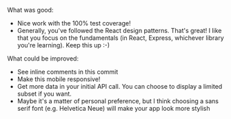 What was good:
- Nice work with the 100% test coverage!
- Generally, you've followed the React design patterns. That's great! I like that you focus on the fundamentals (in React, Express, whichever library you're learning). Keep this up :-)

What could be improved:
- See inline comments in this commit
- Make this mobile responsive!
- Get more data in your initial API call. You can choose to display a limited subset if you want.
- Maybe it's a matter of personal preference, but I think choosing a sans serif font (e.g. Helvetica Neue) will make your app look more stylish
